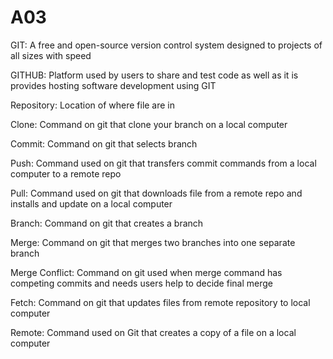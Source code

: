 # A03


GIT: A free and open-source version control system designed to projects of all sizes with speed

GITHUB: Platform used by users to share and test code as well as it is provides hosting software development using GIT

Repository: Location of where file are in

Clone: Command on git that clone your branch on a local computer

Commit: Command on git that selects branch

Push: Command used on git that transfers commit commands from a local computer to a remote repo

Pull: Command used on git that downloads file from a remote repo and installs and update on a local computer 

Branch: Command on git that creates a branch

Merge: Command on git that merges two branches into one separate branch

Merge Conflict: Command on git used when merge command has competing commits and needs users help to decide final merge

Fetch: Command on git that updates files from remote repository to local computer

Remote: Command used on Git that creates a copy of a file on a local computer


